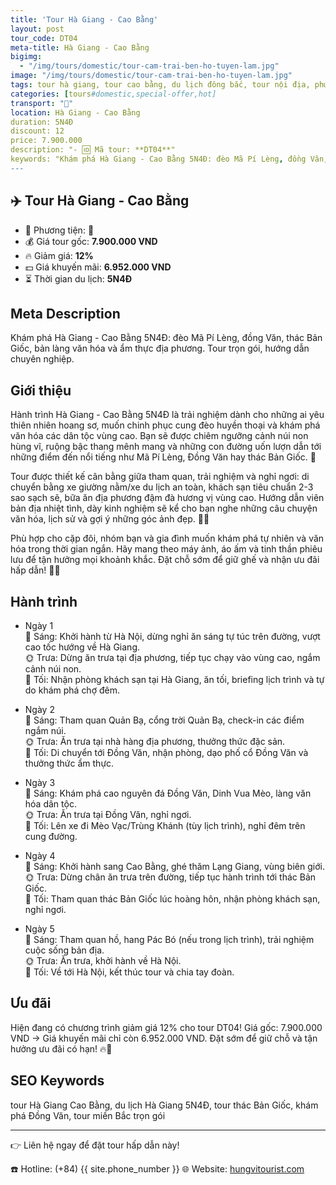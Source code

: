 ```yaml
---
title: 'Tour Hà Giang - Cao Bằng'
layout: post
tour_code: DT04
meta-title: Hà Giang - Cao Bằng
bigimg:
  - "/img/tours/domestic/tour-cam-trai-ben-ho-tuyen-lam.jpg"
image: "/img/tours/domestic/tour-cam-trai-ben-ho-tuyen-lam.jpg"
tags: tour hà giang, tour cao bằng, du lịch đông bắc, tour nội địa, phượt việt nam
categories: [tours#domestic,special-offer,hot]
transport: "🚌"
location: Hà Giang - Cao Bằng
duration: 5N4Đ
discount: 12
price: 7.900.000
description: "- 🆔 Mã tour: **DT04**"
keywords: "Khám phá Hà Giang - Cao Bằng 5N4Đ: đèo Mã Pí Lèng, đồng Văn, thác Bản Giốc, bản làng văn hóa và ẩm thực địa phương. Tour trọn gói, hướng dẫn chuyên nghiệp."
---
```


## ✈️ Tour Hà Giang - Cao Bằng



- 🚗 Phương tiện: **🚌**
- 💰 Giá tour gốc: **7.900.000 VND**
- 🔥 Giảm giá: **12%**
- 💵 Giá khuyến mãi: **6.952.000 VND**
- ⏳ Thời gian du lịch: **5N4Đ**

## Meta Description
Khám phá Hà Giang - Cao Bằng 5N4Đ: đèo Mã Pí Lèng, đồng Văn, thác Bản Giốc, bản làng văn hóa và ẩm thực địa phương. Tour trọn gói, hướng dẫn chuyên nghiệp.

## Giới thiệu
Hành trình Hà Giang - Cao Bằng 5N4Đ là trải nghiệm dành cho những ai yêu thiên nhiên hoang sơ, muốn chinh phục cung đèo huyền thoại và khám phá văn hóa các dân tộc vùng cao. Bạn sẽ được chiêm ngưỡng cảnh núi non hùng vĩ, ruộng bậc thang mênh mang và những con đường uốn lượn dẫn tới những điểm đến nổi tiếng như Mã Pí Lèng, Đồng Văn hay thác Bản Giốc. 🌄

Tour được thiết kế cân bằng giữa tham quan, trải nghiệm và nghỉ ngơi: di chuyển bằng xe giường nằm/xe du lịch an toàn, khách sạn tiêu chuẩn 2-3 sao sạch sẽ, bữa ăn địa phương đậm đà hương vị vùng cao. Hướng dẫn viên bản địa nhiệt tình, dày kinh nghiệm sẽ kể cho bạn nghe những câu chuyện văn hóa, lịch sử và gợi ý những góc ảnh đẹp. 🧭🍲

Phù hợp cho cặp đôi, nhóm bạn và gia đình muốn khám phá tự nhiên và văn hóa trong thời gian ngắn. Hãy mang theo máy ảnh, áo ấm và tinh thần phiêu lưu để tận hưởng mọi khoảnh khắc. Đặt chỗ sớm để giữ ghế và nhận ưu đãi hấp dẫn! 📸🧳

## Hành trình
- Ngày 1  
  🌅 Sáng: Khởi hành từ Hà Nội, dừng nghỉ ăn sáng tự túc trên đường, vượt cao tốc hướng về Hà Giang.  
  🌞 Trưa: Dừng ăn trưa tại địa phương, tiếp tục chạy vào vùng cao, ngắm cảnh núi non.  
  🌙 Tối: Nhận phòng khách sạn tại Hà Giang, ăn tối, briefing lịch trình và tự do khám phá chợ đêm.

- Ngày 2  
  🌅 Sáng: Tham quan Quản Bạ, cổng trời Quản Bạ, check-in các điểm ngắm núi.  
  🌞 Trưa: Ăn trưa tại nhà hàng địa phương, thưởng thức đặc sản.  
  🌙 Tối: Di chuyển tới Đồng Văn, nhận phòng, dạo phố cổ Đồng Văn và thưởng thức ẩm thực.

- Ngày 3  
  🌅 Sáng: Khám phá cao nguyên đá Đồng Văn, Dinh Vua Mèo, làng văn hóa dân tộc.  
  🌞 Trưa: Ăn trưa tại Đồng Văn, nghỉ ngơi.  
  🌙 Tối: Lên xe đi Mèo Vạc/Trùng Khánh (tùy lịch trình), nghỉ đêm trên cung đường.

- Ngày 4  
  🌅 Sáng: Khởi hành sang Cao Bằng, ghé thăm Lạng Giang, vùng biên giới.  
  🌞 Trưa: Dừng chân ăn trưa trên đường, tiếp tục hành trình tới thác Bản Giốc.  
  🌙 Tối: Tham quan thác Bản Giốc lúc hoàng hôn, nhận phòng khách sạn, nghỉ ngơi.

- Ngày 5  
  🌅 Sáng: Tham quan hồ, hang Pác Bó (nếu trong lịch trình), trải nghiệm cuộc sống bản địa.  
  🌞 Trưa: Ăn trưa, khởi hành về Hà Nội.  
  🌙 Tối: Về tới Hà Nội, kết thúc tour và chia tay đoàn.

## Ưu đãi
Hiện đang có chương trình giảm giá 12% cho tour DT04! Giá gốc: 7.900.000 VND → Giá khuyến mãi chỉ còn 6.952.000 VND. Đặt sớm để giữ chỗ và tận hưởng ưu đãi có hạn! 🔥💸

## SEO Keywords
tour Hà Giang Cao Bằng, du lịch Hà Giang 5N4Đ, tour thác Bản Giốc, khám phá Đồng Văn, tour miền Bắc trọn gói

---

👉 Liên hệ ngay để đặt tour hấp dẫn này!

☎️ Hotline: (+84) {{ site.phone_number }}
🌐 Website: [hungvitourist.com](https://hungvitourist.com)

